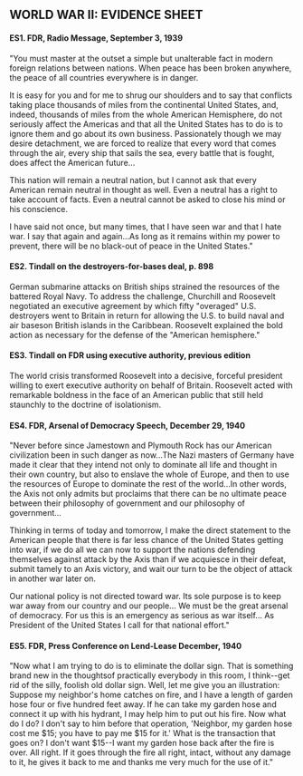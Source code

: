 ## WORLD WAR II: EVIDENCE SHEET

#### ES1. FDR, Radio Message, September 3, 1939
"You must master at the outset a simple but unalterable fact in modern foreign relations between nations. When peace has been broken anywhere, the peace of all countries everywhere is in danger.

It is easy for you and for me to shrug our shoulders and to say that conflicts taking place thousands of miles from the continental United States, and, indeed, thousands of miles from the whole American Hemisphere, do not seriously affect the Americas and that all the United States has to do is to ignore them and go about its own business. Passionately though we may desire detachment, we are forced to realize that every word that comes through the air, every ship that sails the sea, every battle that is fought, does affect the American future...

This nation will remain a neutral nation, but I cannot ask that every American remain neutral in thought as well. Even a neutral has a right to take account of facts. Even a neutral cannot be asked to close his mind or his conscience.

I have said not once, but many times, that I have seen war and that I hate war. I say that again and again...As long as it remains within my power to prevent, there will be no black-out of peace in the United States."

#### ES2. Tindall on the destroyers-for-bases deal, p. 898
German submarine attacks on British ships strained the resources of the battered Royal Navy. To address the challenge, Churchill and Roosevelt negotiated an executive agreement by which fifty "overaged" U.S. destroyers went to Britain in return for allowing the U.S. to build naval and air baseson British islands in the Caribbean. Roosevelt explained the bold action as necessary for the defense of the "American hemisphere."

#### ES3. Tindall on FDR using executive authority, previous edition
The world crisis transformed Roosevelt into a decisive, forceful president willing to exert executive authority on behalf of Britain. Roosevelt acted with remarkable boldness in the face of an American public that still held staunchly to the doctrine of isolationism.

#### ES4. FDR, Arsenal of Democracy Speech, December 29, 1940
"Never before since Jamestown and Plymouth Rock has our American civilization been in such danger as now...The Nazi masters of Germany have made it clear that they intend not only to dominate all life and thought in their own country, but also to enslave the whole of Europe, and then to use the resources of Europe to dominate the rest of the world...In other words, the Axis not only admits but proclaims that there can be no ultimate peace between their philosophy of government and our philosophy of government...

Thinking in terms of today and tomorrow, I make the direct statement to the American people that there is far less chance of the United States getting into war, if we do all we can now to support the nations defending themselves against attack by the Axis than if we acquiesce in their defeat, submit tamely to an Axis victory, and wait our turn to be the object of attack in another war later on.

Our national policy is not directed toward war. Its sole purpose is to keep war away from our country and our people... We must be the great arsenal of democracy. For us this is an emergency as serious as war itself... As President of the United States I call for that national effort."

#### ES5. FDR, Press Conference on Lend-Lease December, 1940
"Now what I am trying to do is to eliminate the dollar sign. That is something brand new in the thoughtsof practically everybody in this room, I think--get rid of the silly, foolish old dollar sign. Well, let me give you an illustration: Suppose my neighbor's home catches on fire, and I have a length of garden hose four or five hundred feet away. If he can take my garden hose and connect it up with his hydrant, I may help him to put out his fire. Now what do I do? I don't say to him before that operation, 'Neighbor, my garden hose cost me $15; you have to pay me $15 for it.' What is the transaction that goes on? I don't want $15--I want my garden hose back after the fire is over. All right. If it goes through the fire all right, intact, without any damage to it, he gives it back to me and thanks me very much for the use of it."
